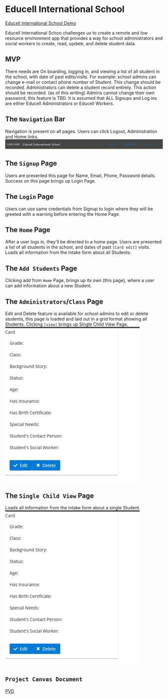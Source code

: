 # Educell International School
[Educell International School Demo](https://educell-international-school.netlify.com/)


Educell International Schoo challenges us to create a remote and low resource environment app that provides a way for school administrators and social workers to create, read, update, and delete student data.



## MVP

There needs are On boarding, logging in, and viewing a list of all student in the school, with date of past edits/visits. For example: school admins can change e-mail or contact phone number of Student. This change should be recorded. Administrators can delete a student record entirely. This action should be recorded. (as of this writing) Admins cannot change their own password, this feature is TBD. It is assumed that ALL Signups and Log ins are either Educell Administrators or Educell Workers. 

## The `Navigation` Bar
Navigation is present on all pages. Users can click Logout, Administration and Home links.
![Navigation Bar](https://github.com/Build-Week-International-S-S-W/Front-end/blob/FIOpwK-patch-1/Screenshot_2020-02-07%20Educell%20International%20School.png)


## The `Signup` Page
Users are presented this page for Name, Email, Phone, Password details. Success on this page brings up Login Page.

## The `Login` Page
Users can use same credentials from Signup to login where they will be greeted with a warning before entering the Home Page.

## The `Home` Page
After a user logs in, they'll be directed to a home page.
Users are presented a list of all students in the school, and dates of past `[Card edit]` visits. Loads all information from the intake form about all Students.

 

## The `Add Students` Page

Clicking add from `Home` Page, brings up its own (this page), where a user can add information about a new Student.

## The `Administrators`/`Class` Page

Edit and Delete feature is available for school admins to edit or delete students, this page is loaded and laid out in a grid format showing all Students. Clicking `[view]` brings up Single Child View Page.
![Administators Page](https://github.com/Build-Week-International-S-S-W/Front-end/blob/FIOpwK-patch-1/Screenshot_2020-02-07%20Educell%20International%20School(6).png)

## The `Single Child View` Page
Loads all information from the intake form about a single Student.
![Single Child View](https://github.com/Build-Week-International-S-S-W/Front-end/blob/FIOpwK-patch-1/Screenshot_2020-02-07%20Educell%20International%20School(6).png)

## `Project Canvas Document`
[PVD](https://docs.google.com/document/d/1c_gXNS9hoaMEk9b5P10314ztkH6hbyImY9DXPA1C35s)
